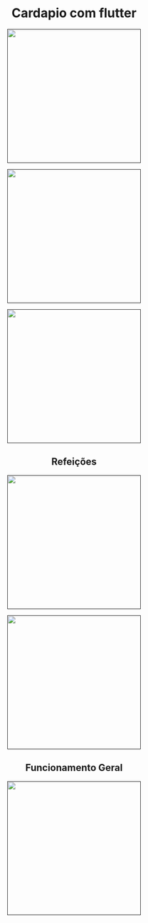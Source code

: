 <h1 align="center" >Cardapio com flutter</h1>


<p align="center"><a href="" target="_blank"><img src="https://drive.google.com/uc?export=view&id=1k45QesBhtBa8fnQo0Ux0c5VDadydnXY5" width="300"></a></p>
<p align="center"><a href="" target="_blank" align='left'><img src="https://drive.google.com/uc?export=view&id=1mJAhxWuWf34_hwzxs6gSxmoqA_LV4jlq" width="300"></a></p>
<p align="center"><a href="" target="_blank" align='left'><img src="https://drive.google.com/uc?export=view&id=1EQPqw22zOOmlPyOlqaNu_d2nqF3MD0R4" width="300"></a></p>


<h2 align="center">Refeições</h2>
<p align="center"><a href="" target="_blank" align='left'><img src="https://drive.google.com/uc?export=view&id=1UdLioOYaEh0WgDE5LFst-qJyDv242nHn" width="300"></a></p>
<p align="center"><a href="" target="_blank"><img src="https://drive.google.com/uc?export=view&id=1ThCr11Rux8vs-MquQL_sqSnN84Xv8gUQ" width="300"></a></p>


<h2 align="center">Funcionamento Geral</h2>
<p align="center"><a href="" target="_blank"><img src="https://drive.google.com/uc?export=view&id=1IyPwxEjnJvZ5EN9GIPvaYNa2k5FioCRA" width="300"></a></p>

